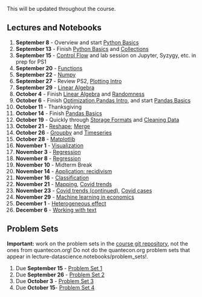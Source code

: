 This will be updated throughout the course.

## Lectures and Notebooks
1. **September 8** -  Overview and start [Python Basics](https://datascience.quantecon.org/python_fundamentals/basics.html)
2. **September 13** - Finish [Python Basics](https://datascience.quantecon.org/python_fundamentals/basics.html) and [Collections](https://datascience.quantecon.org/python_fundamentals/collections.html)
3. **September 15** - [Control Flow](https://datascience.quantecon.org/python_fundamentals/control_flow.html) and lab session on Jupyter, Syzygy, etc.  in prep for PS1
4. **September 20** - [Functions](https://datascience.quantecon.org/python_fundamentals/functions.html)
5. **September 22** - [Numpy](https://datascience.quantecon.org/scientific/numpy_arrays.html)
6. **September 27** - Review PS2, [Plotting Intro](https://datascience.quantecon.org/scientific/plotting.html)
7. **September 29** - [Linear Algebra](https://datascience.quantecon.org/scientific/applied_linalg.html)
8. **October 4** - Finish [Linear Algebra](https://datascience.quantecon.org/scientific/applied_linalg.html) and [Randomness](https://datascience.quantecon.org/scientific/randomness.html)
9. **October 6** - Finish [Optimization](https://datascience.quantecon.org/scientific/optimization.html),[Pandas Intro](https://datascience.quantecon.org/pandas/intro.html), and start [Pandas Basics](https://datascience.quantecon.org/pandas/basics.html)
10. **October 11** - Thanksgiving
11. **October 14** - Finish [Pandas Basics](https://datascience.quantecon.org/pandas/basics.html)
12. **October 19** - Quickly through [Storage Formats](https://datascience.quantecon.org/pandas/storage_formats.html) and  [Cleaning Data](https://datascience.quantecon.org/pandas/data_clean.html)
13. **October 21** - [Reshape](https://datascience.quantecon.org/pandas/reshape.html); [Merge](https://datascience.quantecon.org/pandas/merge.html)
14. **October 26** - [Groupby](https://datascience.quantecon.org/pandas/groupby.html) and [Timeseries](https://datascience.quantecon.org/pandas/timeseries.html)
15. **October 28** - [Matplotlib](https://datascience.quantecon.org/pandas/matplotlib.html)
16. **November 1** - [Visualization](https://datascience.quantecon.org/applications/visualization_rules.html)
17. **November 3** - [Regression](https://datascience.quantecon.org/applications/regression.html)
18. **November 8** - [Regression](https://datascience.quantecon.org/applications/regression.html)
18. **November 10** - Midterm Break
19. **November 14** - [Application: recidivism](https://datascience.quantecon.org/applications/recidivism.html)
20. **November 16** - [Classification](https://datascience.quantecon.org/applications/classification.html)
21. **November 21** - [Mapping](https://datascience.quantecon.org/applications/maps.html), [Covid trends](https://github.com/ubcecon/ECON323_2020_Fall/blob/master/extra_notebooks/covid-trends.ipynb)
22. **November 23** - [Covid trends (continued)](https://github.com/ubcecon/ECON323_2020_Fall/blob/master/extra_notebooks/covid-trends.ipynb), [Covid cases](https://github.com/ubcecon/ECON323_2020_Fall/blob/master/extra_notebooks/covid-cases.ipynb)
23. **November 29** - [Machine learning in economics](https://datascience.quantecon.org/applications/ml_in_economics.html)
24. **December 1** - [Heterogeneous effect](https://datascience.quantecon.org/applications/heterogeneity.html)
25. **December 6** - [Working with text](https://datascience.quantecon.org/applications/working_with_text.html)

## Problem Sets
**Important:** work on the problem sets in the [course git repository](https://github.com/ubcecon/ECON323_2021_Fall/tree/master/problem_sets), not the ones from quantecon.org! Do not do the quantecon.org problem sets that appear in lecture-datascience.notebooks/problem_sets!.

1. Due **September 15** - [Problem Set 1](https://github.com/ubcecon/ECON323_2021_Fall/tree/master/problem_sets/problem_set_1.ipynb)
2. Due **September 26** - [Problem Set 2](https://github.com/ubcecon/ECON323_2021_Fall/tree/master/problem_sets/problem_set_2.ipynb)
3. Due **October 3** - [Problem Set 3](https://github.com/ubcecon/ECON323_2021_Fall/tree/master/problem_sets/problem_set_3.ipynb)
4. Due **October 15**- [Problem Set 4](https://github.com/ubcecon/ECON323_2021_Fall/tree/master/problem_sets/problem_set_4.ipynb)
<!-- 5. Due **October 22nd** - [Problem Set 5](https://datascience.quantecon.org/problem_sets/problem_set_5.html)  -->
<!-- 6. Due **October 29th** - [Problem Set 6](https://datascience.quantecon.org/problem_sets/problem_set_6.html) - Only questions 1-7 and 9-10. -->
<!-- 7. Due **November 5th** - [Problem Set 7](https://datascience.quantecon.org/problem_sets/problem_set_7.html)  -->
<!-- 7. Due **November 19th** [Problem Set 8](https://datascience.quantecon.org/problem_sets/problem_set_8.html) or the exercises from [the covid prediction notebook](https://github.com/ubcecon/323-covid/blob/master/notebooks/covid-prediction.ipynb) -\-> -->
